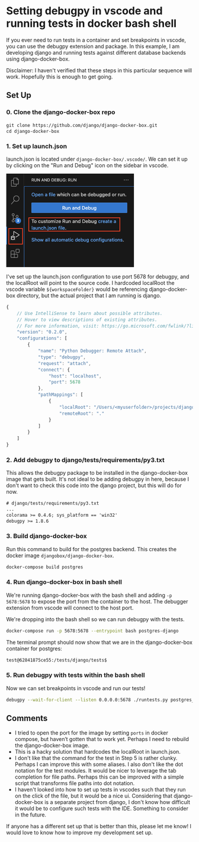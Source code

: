 # Setting debugpy in vscode and running tests in docker bash shell

If you ever need to run tests in a container and set breakpoints in vscode, you can use the debugpy extension and package. In this example, I am developing django and running tests against different database backends using django-docker-box.

Disclaimer: I haven't verified that these steps in this particular sequence will work. Hopefully this is enough to get going.

## Set Up
### 0. Clone the django-docker-box repo

```
git clone https://github.com/django/django-docker-box.git
cd django-docker-box
```

### 1. Set up launch.json

launch.json is located under `django-docker-box/.vscode/`. We can set it up by clicking on the "Run and Debug" icon on the sidebar in vscode.

![Image of VSCode "Run and Debug"](images/vscode-run-and-debug.png)

I've set up the launch.json configuration to use port 5678 for debugpy, and the localRoot will point to the source code. I hardcoded localRoot the vscode variable `${workspaceFolder}` would be referencing django-docker-box directory, but the actual project that I am running is django.

```jsx
{
    // Use IntelliSense to learn about possible attributes.
    // Hover to view descriptions of existing attributes.
    // For more information, visit: https://go.microsoft.com/fwlink/?linkid=830387
    "version": "0.2.0",
    "configurations": [
        {
            "name": "Python Debugger: Remote Attach",
            "type": "debugpy",
            "request": "attach",
            "connect": {
                "host": "localhost",
                "port": 5678
            },
            "pathMappings": [
                {
                    "localRoot": "/Users/<myuserfolder>/projects/django/tests/",
                    "remoteRoot": "."
                }
            ]
        }
    ]
}
```
    
### 2. Add debugpy to django/tests/requirements/py3.txt

This allows the debugpy package to be installed in the django-docker-box image that gets built. It's not ideal to be adding debugpy in here, because I don't want to check this code into the django project, but this will do for now.

```
# django/tests/requirements/py3.txt
...
colorama >= 0.4.6; sys_platform == 'win32'
debugpy >= 1.8.6
```

### 3. Build django-docker-box

Run this command to build for the postgres backend. This creates the docker image `djangobox/django-docker-box`.

```bash
docker-compose build postgres
```

### 4. Run django-docker-box in bash shell

We're running django-docker-box with the bash shell and adding `-p 5678:5678` to expose the port from the container to the host. The debugger extension from vscode will connect to the host port.

We're dropping into the bash shell so we can run debugpy with the tests.

```bash
docker-compose run -p 5678:5678 --entrypoint bash postgres-django
```

The terminal prompt should now show that we are in the django-docker-box container for postgres:

```bash
test@62841875ce55:/tests/django/tests$
```

### 5. Run debugpy with tests within the bash shell

Now we can set breakpoints in vscode and run our tests!

```bash
debugpy --wait-for-client --listen 0.0.0.0:5678 ./runtests.py postgres_tests.test_array.TestSplitFormField
```

## Comments
* I tried to open the port for the image by setting `ports` in docker compose, but haven’t gotten that to work yet. Perhaps I need to rebuild the django-docker-box image.
* This is a hacky solution that hardcodes the localRoot in launch.json.
* I don't like that the command for the test in Step 5 is rather clunky. Perhaps I can improve this with some aliases. I also don't like the dot notation for the test modules. It would be nicer to leverage the tab completion for file paths. Perhaps this can be improved with a simple script that transforms file paths into dot notation.
* I haven't looked into how to set up tests in vscodes such that they run on the click of the file, but it would be a nice ui. Considering that django-docker-box is a separate project from django, I don't know how difficult it would be to configure such tests with the IDE. Something to consider in the future.

If anyone has a different set up that is better than this, please let me know! I would love to know how to improve my development set up.